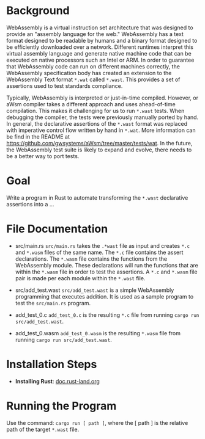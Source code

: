 # Background


WebAssembly is a virtual instruction set architecture that was designed to provide an "assembly language for the web." WebAssembly has a text format designed to be readable by humans and a binary format designed to be efficiently downloaded over a network. Different runtimes interpret this virtual assembly language and generate native machine code that can be executed on native processors such an Intel or ARM. In order to guarantee that WebAssembly code can run on different machines correctly, the WebAssembly specification body has created an extension to the WebAssembly Text format `*.wat` called `*.wast`. This provides a set of assertions used to test standards compliance.

  

Typically, WebAssembly is interpreted or just-in-time compiled. However, or aWsm compiler takes a different approach and uses ahead-of-time compilation. This makes it challenging for us to run `*.wast` tests. When debugging the compiler, the tests were previously manually ported by hand. In general, the declarative assertions of the `*.wast` format was replaced with imperative control flow written by hand in `*.wat`. More information can be find in the README at https://github.com/gwsystems/aWsm/tree/master/tests/wat. In the future, the WebAssembly test suite is likely to expand and evolve, there needs to be a better way to port tests.

  
  

# Goal

  

Write a program in Rust to automate transforming the `*.wast` declarative assertions into a ...

  
  

# File Documentation

* src/main.rs
`src/main.rs` takes the `.*wast` file as input and creates `*.c` and `*.wasm` files of the same name. The `*.c` file contains the assert declarations. The `*.wasm` file contains the functions from the WebAssembly module. These declarations will run the functions that are within the `*.wasm` file in order to test the assertions. A `*.c` and `*.wasm` file pair is made per each module within the `*.wast` file.

* src/add_test.wast
`src/add_test.wast` is a simple WebAssembly programming that executes addition. It is used as a sample program to test the `src/main.rs` program.

  

* add_test_0.c
`add_test_0.c` is the resulting `*.c` file from running `cargo run src/add_test.wast`.

  

* add_test_0.wasm
`add_test_0.wasm` is the resulting `*.wasm` file from running `cargo run src/add_test.wast`.

  

# Installation Steps
* **Installing Rust**: [doc.rust-land.org](https://doc.rust-lang.org/book/ch01-01-installation.html)

# Running the Program

  

Use the command: `cargo run [ path ]`, where the [ path ] is the relative path of the target `*.wast` file.